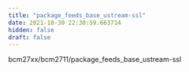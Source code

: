 ```yaml
---
title: "package_feeds_base_ustream-ssl"
date: 2021-10-30 22:30:59.663714
hidden: false
draft: false
---
```


bcm27xx/bcm2711/package_feeds_base_ustream-ssl

